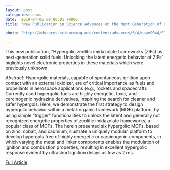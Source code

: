 ```yaml
---                                                                                                                                                                                      
layout: post                                                                                                                                                                             
categories: news                                                                                                                                                                 
date:  2019-04-05 00:00:01 +0000                                                                                                                                                         
title: "New Publication in Science Advances on the Next Generation of Solid Fuels"

photo: "http://advances.sciencemag.org/content/advances/5/4/eaav9044/F1.medium.gif"

---            
```

This new publication, "Hypergolic zeolitic imidazolate frameworks (ZIFs) as next-generation solid fuels: Unlocking the latent energetic behavior of ZIFs" higlights novel electronic properties in these materials which were previously unknown.  

*Abstract*: Hypergolic materials, capable of spontaneous ignition upon contact with an external oxidizer, are of critical importance as fuels and propellants in aerospace applications (e.g., rockets and spacecraft). Currently used hypergolic fuels are highly energetic, toxic, and carcinogenic hydrazine derivatives, inspiring the search for cleaner and safer hypergols. Here, we demonstrate the first strategy to design hypergolic behavior within a metal-organic framework (MOF) platform, by using simple “trigger” functionalities to unlock the latent and generally not recognized energetic properties of zeolitic imidazolate frameworks, a popular class of MOFs. The herein presented six hypergolic MOFs, based on zinc, cobalt, and cadmium, illustrate a uniquely modular platform to develop hypergols free of highly energetic or carcinogenic components, in which varying the metal and linker components enables the modulation of ignition and combustion properties, resulting in excellent hypergolic response evident by ultrashort ignition delays as low as 2 ms.

[Full Article](http://advances.sciencemag.org/content/5/4/eaav9044)
